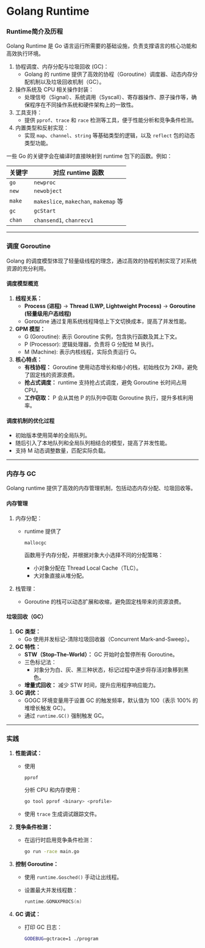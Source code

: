 # Golang Runtime

### Runtime简介及历程

Golang Runtime 是 Go 语言运行所需要的基础设施，负责支撑语言的核心功能和高效执行环境。

1. 协程调度、内存分配与垃圾回收 (GC)：
   - Golang 的 runtime 提供了高效的协程（Goroutine）调度器、动态内存分配机制以及垃圾回收机制（GC）。
2. 操作系统及 CPU 相关操作封装：
   - 处理信号（Signal）、系统调用（Syscall）、寄存器操作、原子操作等，确保程序在不同操作系统和硬件架构上的一致性。
3. 工具支持：
   - 提供 `pprof`、`trace` 和 `race` 检测等工具，便于性能分析和竞争条件检测。
4. 内置类型和反射实现：
   - 实现 `map`、`channel`、`string` 等基础类型的逻辑，以及 `reflect` 包的动态类型功能。

一些 Go 的关键字会在编译时直接映射到 runtime 包下的函数。例如：

| **关键字** | **对应 runtime 函数**                 |
| ---------- | ------------------------------------- |
| `go`       | `newproc`                             |
| `new`      | `newobject`                           |
| `make`     | `makeslice`, `makechan`, `makemap` 等 |
| `gc`       | `gcStart`                             |
| `chan`     | `chansend1`, `chanrecv1`              |

------

### 调度 Goroutine

Golang 的调度模型体现了轻量级线程的理念，通过高效的协程机制实现了对系统资源的充分利用。

#### **调度模型概览**

1. **线程关系：**
   - **Process (进程)** -> **Thread (LWP, Lightweight Process)** -> **Goroutine (轻量级用户态线程)**
   - Goroutine 通过复用系统线程降低上下文切换成本，提高了并发性能。
2. **GPM 模型：**
   - G (Goroutine): 表示 Goroutine 实例，包含执行函数及其上下文。
   - P (Processor): 逻辑处理器，负责将 G 分配给 M 执行。
   - M (Machine): 表示内核线程，实际负责运行 G。
3. **核心特点：**
   - **有栈协程：** Goroutine 使用动态增长和缩小的栈，初始栈仅为 2KB，避免了固定栈的资源浪费。
   - **抢占式调度：** runtime 支持抢占式调度，避免 Goroutine 长时间占用 CPU。
   - **工作窃取：** P 会从其他 P 的队列中窃取 Goroutine 执行，提升多核利用率。

#### **调度机制的优化过程**

- 初始版本使用简单的全局队列。
- 随后引入了本地队列和全局队列相结合的模型，提高了并发性能。
- 支持 M 动态调整数量，匹配实际负载。

------

### 内存与 GC

Golang runtime 提供了高效的内存管理机制，包括动态内存分配、垃圾回收等。

#### **内存管理**

1. 内存分配：

   - runtime 提供了 

     ```
     mallocgc
     ```

      函数用于内存分配，并根据对象大小选择不同的分配策略：

     - 小对象分配在 Thread Local Cache（TLC）。
     - 大对象直接从堆分配。

2. 栈管理：

   - Goroutine 的栈可以动态扩展和收缩，避免固定栈带来的资源浪费。

#### **垃圾回收（GC）**

1. **GC 类型：**
   - Go 使用并发标记-清除垃圾回收器（Concurrent Mark-and-Sweep）。
2. **GC 特性：**
   - **STW（Stop-The-World）：** GC 开始时会暂停所有 Goroutine。
   - 三色标记法：
     - 对象分为白、灰、黑三种状态，标记过程中逐步将存活对象移到黑色。
   - **增量式回收：** 减少 STW 时间，提升应用程序响应能力。
3. **GC 调优：**
   - GOGC 环境变量用于设置 GC 的触发频率，默认值为 100（表示 100% 的堆增长触发 GC）。
   - 通过 `runtime.GC()` 强制触发 GC。

------

### 实践

1. **性能调试：**

   - 使用 

     ```
     pprof
     ```

      分析 CPU 和内存使用：

     ```bash
     go tool pprof <binary> <profile>
     ```

   - 使用 `trace` 生成调试跟踪文件。

2. **竞争条件检测：**

   - 在运行时启用竞争条件检测：

     ```bash
     go run -race main.go
     ```

3. **控制 Goroutine：**

   - 使用 `runtime.Gosched()` 手动让出线程。

   - 设置最大并发线程数：

     ```go
     runtime.GOMAXPROCS(n)
     ```

4. **GC 调试：**

   - 打印 GC 日志：

     ```bash
     GODEBUG=gctrace=1 ./program
     ```
